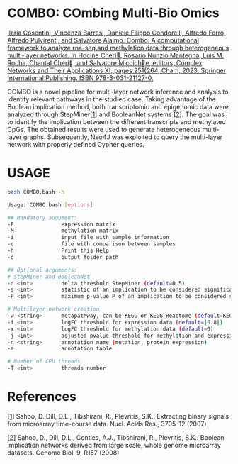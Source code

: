 # COMBO: COmbing Multi-Bio Omics

[Ilaria Cosentini, Vincenza Barresi, Daniele Filippo Condorelli, Alfredo Ferro, Alfredo
Pulvirenti, and Salvatore Alaimo. Combo: A computational framework to
analyze rna-seq and methylation data through heterogeneous multi-layer networks.
In Hocine Cheri, Rosario Nunzio Mantegna, Luis M. Rocha, Chantal Cheri, and
Salvatore Micciche, editors, Complex Networks and Their Applications XI, pages
251{264, Cham, 2023. Springer International Publishing. ISBN 978-3-031-21127-0.](https://doi.org/10.1007/978-3-031-21127-0_21)

COMBO is a novel pipeline for multi-layer network inference and analysis to identify relevant pathways in the studied case. Taking advantage of the Boolean implication method, both transcriptomic and epigenomic data were analyzed through StepMiner[[1][1]] and BooleanNet systems [[2][2]]. The goal was to identify the implication between the different transcripts and methylated CpGs. The obtained results were used to generate heterogeneous multi-layer graphs. Subsequently, Neo4J was exploited to query the multi-layer network with properly defined Cypher queries.

# USAGE

```bash
bash COMBO.bash -h

Usage: COMBO.bash [options]

## Mandatory augument:
-E               expression matrix
-M               methylation matrix
-i               input file with sample information
-c               file with comparison between samples
-h               Print this Help
-o               output folder path

## Optional arguments:
# StepMiner and BooleanNet
-d <int>         delta threshold StepMiner (default=0.5)
-s <int>         statistic of an implication to be considered significant in BooleanNet (default=6.0)
-P <int>         maximum p-value P of an implication to be considered significant (default=0.01)

# Multilayer network creation
-w <string>      metapathway, can be KEGG or KEGG_Reactome (default=KEGG)
-f <int>         logFC threshold for expression data (default=|0.8|)
-x <int>         logFC threshold for methylation data (default=0)
-j <int>         adjusted pvalue threshold for methylation and expression data (default=0.05)
-n <string>      annotation name (mutation, protein expression)
-a               annotation table

# Number of CPU threads
-T <int>         threads number
```

# References
[[1]] Sahoo, D.,Dill, D.L., Tibshirani, R., Plevritis, S.K.: Extracting binary signals from microarray time-course data. Nucl. Acids Res., 3705–12 (2007)

[[2]] Sahoo, D., Dill, D.L., Gentles, A.J., Tibshirani, R., Plevritis, S.K.: Boolean implication networks derived from large scale, whole genome microarray datasets. Genome Biol. 9, R157 (2008)

[1]: https://academic.oup.com/nar/article/35/11/3705/2402546?login=false "Sahoo, D.,Dill, D.L., Tibshirani, R., Plevritis, S.K.: Extracting binary signals from microarray time-course data. Nucl. Acids Res., 3705–12 (2007)"

[2]: https://genomebiology.biomedcentral.com/articles/10.1186/gb-2008-9-10-r157 "Sahoo, D., Dill, D.L., Gentles, A.J., Tibshirani, R., Plevritis, S.K.: Boolean implication networks derived from large scale, whole genome microarray datasets. Genome Biol. 9, R157 (2008)"
